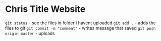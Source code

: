 # Chris Title Website

`git status` - see the files in folder i havent uploaded
`git add .` - adds the files to git
`git commit -m "comment"` - writes message that saved
`git push origin master` - uploads